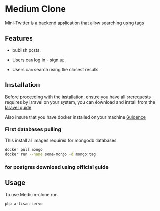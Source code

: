 # Medium Clone

Mini-Twitter is a backend application that allow searching using tags

## Features

- publish posts.

- Users can log in - sign up.

- Users can search using the closest results.

## Installation

Before proceeding with the installation, ensure you have all prerequests requires by laravel on your system, you can download and install from the [laravel guide](https://laravel.com/docs/11.x/installation)

Also insure that you have docker installed on your machine [Guidence](https://docs.docker.com/)
### First databases pulling

This install all images required for mongodb databases

```bash
docker pull mongo
docker run --name some-mongo -d mongo:tag
```

### for postgres download using [official guide](https://www.postgresql.org/download/)


## Usage

To use Medium-clone run 
```bash
php artisan serve
```

